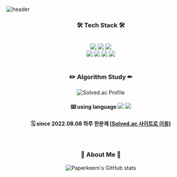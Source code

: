 ![header](https://capsule-render.vercel.app/api?type=Waving&color=gradient&customColorList=19&height=300&section=header&text=Code%20in%20paper%20📄&fontSize=90)
<div align="center">

### 🛠 Tech Stack 🛠

<br>  
<img src="https://img.shields.io/badge/JavaScript-F7DF1E?style=for-the-badge&logo=React&logoColor=white">
<img src="https://img.shields.io/badge/TypeScript-3178C6?style=for-the-badge&logo=React&logoColor=white">
<img src="https://img.shields.io/badge/React-61DAFB?style=for-the-badge&logo=React&logoColor=white">
<br>
<img src="https://img.shields.io/badge/ReactQuery-FF4154?style=for-the-badge&logo=ReactQuery&logoColor=white">
<img src="https://img.shields.io/badge/Redux-764ABC?style=for-the-badge&logo=Redux&logoColor=white">
<img src="https://img.shields.io/badge/Tailwind-06B6D4?style=for-the-badge&logo=Tailwind-CSS&logoColor=white">
<img src="https://img.shields.io/badge/styledComponents-DB7093?style=for-the-badge&logo=styled-components&logoColor=white">
<br>
<br>

### ✏️ Algorithm Study ✏

![Solved.ac Profile](http://mazassumnida.wtf/api/generate_badge?boj=ahharlawhddl)
<br>

#### ⌨️ using language <img src="https://img.shields.io/badge/JavaScript-F7DF1E?style=for-the-badge&logo=React&logoColor=white"> <img src="https://img.shields.io/badge/Python-3776AB?style=for-the-badge&logo=Python&logoColor=white">
  
#### 🗓 since 2022.08.08 하루 한문제 [[Solved.ac 사이트로 이동]](https://solved.ac/ahharlawhddl)
<br>

### 📃 About Me 📃
  
![Paperkeem's GitHub stats](https://github-readme-stats.vercel.app/api?username=Paperkeem&show_icons=true&theme=dracula)
</div>

